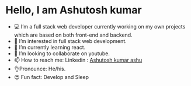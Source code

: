 # Hello, I am Ashutosh kumar
- 💻 I’m a full stack web developer currently working on 
    my own projects which are based on both front-end and backend.
- 👀 I’m interested in full stack web development.
- 🌱 I’m currently learning react.
- 💞️ I’m looking to collaborate on youtube.
- 📫 How to reach me: Linkedin : [Ashutosh kumar ashu](https://www.linkedin.com/in/ashutosh-kumar-ashu-530572192/)
- 👌Pronounce: He/his.
- 😍 Fun fact: Develop and Sleep
